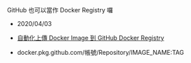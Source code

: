 

GitHub 也可以當作 Docker Registry 囉

- 2020/04/03
- [自動化上傳 Docker Image 到 GitHub Docker Registry](https://www.youtube.com/watch?v=2MgV6NKeeJU)

- docker.pkg.github.com/帳號/Repository/IMAGE_NAME:TAG
